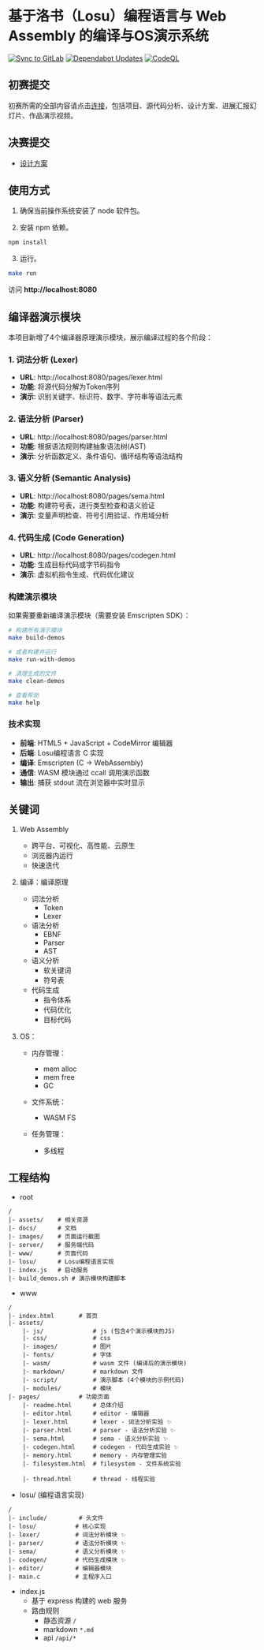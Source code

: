 # 基于洛书（Losu）编程语言与 Web Assembly 的编译与OS演示系统

[![Sync to GitLab](https://github.com/beatrice-os-team/live-code-platform/actions/workflows/mirror.yml/badge.svg)](https://github.com/beatrice-os-team/live-code-platform/actions/workflows/mirror.yml)
[![Dependabot Updates](https://github.com/beatrice-os-team/live-code-platform/actions/workflows/dependabot/dependabot-updates/badge.svg)](https://github.com/beatrice-os-team/live-code-platform/actions/workflows/dependabot/dependabot-updates)
[![CodeQL](https://github.com/beatrice-os-team/live-code-platform/actions/workflows/github-code-scanning/codeql/badge.svg)](https://github.com/beatrice-os-team/live-code-platform/actions/workflows/github-code-scanning/codeql)

## 初赛提交

初赛所需的全部内容请点击[连接](https://github.com/beatrice-os-team#%E5%88%9D%E8%B5%9B%E9%98%B6%E6%AE%B5)，包括项目、源代码分析、设计方案、进展汇报幻灯片、作品演示视频。

## 决赛提交

- [设计方案](https://beatrice-os-team.github.io/docs/final-design-plan/)

## 使用方式

1. 确保当前操作系统安装了 node 软件包。

2. 安装 npm 依赖。

```bash
npm install
```

3. 运行。

```bash
make run
```

访问 **http://localhost:8080**

## 编译器演示模块

本项目新增了4个编译器原理演示模块，展示编译过程的各个阶段：

### 1. 词法分析 (Lexer)
- **URL**: http://localhost:8080/pages/lexer.html
- **功能**: 将源代码分解为Token序列
- **演示**: 识别关键字、标识符、数字、字符串等语法元素

### 2. 语法分析 (Parser) 
- **URL**: http://localhost:8080/pages/parser.html
- **功能**: 根据语法规则构建抽象语法树(AST)
- **演示**: 分析函数定义、条件语句、循环结构等语法结构

### 3. 语义分析 (Semantic Analysis)
- **URL**: http://localhost:8080/pages/sema.html  
- **功能**: 构建符号表，进行类型检查和语义验证
- **演示**: 变量声明检查、符号引用验证、作用域分析

### 4. 代码生成 (Code Generation)
- **URL**: http://localhost:8080/pages/codegen.html
- **功能**: 生成目标代码或字节码指令
- **演示**: 虚拟机指令生成、代码优化建议

### 构建演示模块

如果需要重新编译演示模块（需要安装 Emscripten SDK）：

```bash
# 构建所有演示模块
make build-demos

# 或者构建并运行
make run-with-demos

# 清理生成的文件
make clean-demos

# 查看帮助
make help
```

### 技术实现

- **前端**: HTML5 + JavaScript + CodeMirror 编辑器
- **后端**: Losu编程语言 C 实现
- **编译**: Emscripten (C → WebAssembly)
- **通信**: WASM 模块通过 ccall 调用演示函数
- **输出**: 捕获 stdout 流在浏览器中实时显示

## 关键词
1. Web Assembly
    - 跨平台、可视化、高性能、云原生
    - 浏览器内运行
    - 快速迭代
2. 编译：编译原理
    - 词法分析
        - Token
        - Lexer
    - 语法分析
        - EBNF
        - Parser
        - AST
    - 语义分析
        - 软关键词
        - 符号表
    - 代码生成
        - 指令体系
        - 代码优化
        - 目标代码
    
3. OS：
    - 内存管理：
        - mem alloc
        - mem free
        - GC
    - 文件系统：
        - WASM FS
    - 任务管理：

        - 多线程


## 工程结构
+ root
```
/
|- assets/    # 相关资源
|- docs/      # 文档
|- images/    # 页面运行截图
|- server/    # 服务端代码
|- www/       # 页面代码
|- losu/      # Losu编程语言实现
|- index.js   # 启动服务
|- build_demos.sh # 演示模块构建脚本
```
+ www
```
/
|- index.html       # 首页
|- assets/
    |- js/              # js (包含4个演示模块的JS)
    |- css/             # css
    |- images/          # 图片
    |- fonts/           # 字体
    |- wasm/            # wasm 文件 (编译后的演示模块)
    |- markdown/        # markdown 文件
    |- script/          # 演示脚本 (4个模块的示例代码)
    |- modules/         # 模块
|- pages/           # 功能页面 
    |- readme.html      # 总体介绍
    |- editor.html      # editor - 编辑器
    |- lexer.html       # lexer - 词法分析实验 ✨
    |- parser.html      # parser - 语法分析实验 ✨
    |- sema.html        # sema - 语义分析实验 ✨
    |- codegen.html     # codegen - 代码生成实验 ✨
    |- memory.html      # memory - 内存管理实验
    |- filesystem.html  # filesystem - 文件系统实验

    |- thread.html      # thread - 线程实验

```

+ losu/ (编程语言实现)
```
/
|- include/         # 头文件
|- losu/           # 核心实现
|- lexer/          # 词法分析模块 ✨
|- parser/         # 语法分析模块 ✨  
|- sema/           # 语义分析模块 ✨
|- codegen/        # 代码生成模块 ✨
|- editor/         # 编辑器模块
|- main.c          # 主程序入口
```

+ index.js 
    - 基于 express 构建的 web 服务
    - 路由规则
        - 静态资源 `/`
        - markdown  `*.md`
        - api `/api/*`

